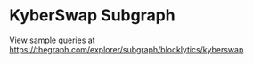 # KyberSwap Subgraph

View sample queries at https://thegraph.com/explorer/subgraph/blocklytics/kyberswap
